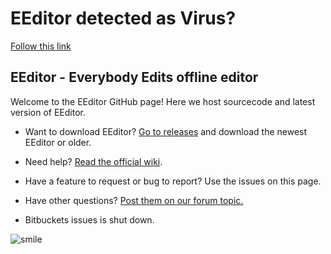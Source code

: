 # EEditor detected as Virus?
[Follow this link](https://github.com/capasha/EEditor-/wiki/Virus-Detection)


## EEditor - Everybody Edits offline editor  
   
Welcome to the EEditor GitHub page! Here we host sourcecode and latest version of EEditor.
  
* Want to download EEditor? [Go to releases](https://github.com/capasha/EEditor-/releases) and download the newest EEditor or older.  
* Need help? [Read the official wiki](https://github.com/capasha/EEditor-/wiki).  
* Have a feature to request or bug to report? Use the issues on this page.
* Have other questions? [Post them on our forum topic.](https://forums.everybodyedits.com/viewtopic.php?id=32502) 
 
* Bitbuckets issues is shut down.

![smile](https://i.imgur.com/RHiiC0q.png)
